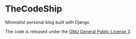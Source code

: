 TheCodeShip
===========

Minimalist personal blog built with Django.

The code is released under the [GNU General Public License 3](http://www.gnu.org/copyleft/gpl.html).